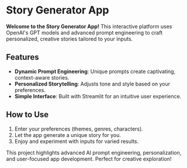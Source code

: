 # Story Generator App

**Welcome to the Story Generator App!** This interactive platform uses OpenAI's GPT models and advanced prompt engineering to craft personalized, creative stories tailored to your inputs.

## Features
- **Dynamic Prompt Engineering**: Unique prompts create captivating, context-aware stories.
- **Personalized Storytelling**: Adjusts tone and style based on your preferences.
- **Simple Interface**: Built with Streamlit for an intuitive user experience.

## How to Use
1. Enter your preferences (themes, genres, characters).
2. Let the app generate a unique story for you.
3. Enjoy and experiment with inputs for varied results.

This project highlights advanced AI prompt engineering, personalization, and user-focused app development. Perfect for creative exploration!

